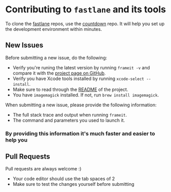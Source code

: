 # Contributing to `fastlane` and its tools

To clone the [fastlane](https://fastlane.tools) repos, use the [countdown](https://github.com/fastlane/countdown) repo. It will help you set up the development environment within minutes.

## New Issues

Before submitting a new issue, do the following:

- Verify you're runing the latest version by running `frameit -v` and compare it with the [project page on GitHub](https://github.com/fastlane/frameit).
- Verify you have Xcode tools installed by running `xcode-select --install`.
- Make sure to read through the [README](https://github.com/fastlane/frameit) of the project.
- You have `imagemagick` installed. If not, run `brew install imagemagick`.

When submitting a new issue, please provide the following information:

- The full stack trace and output when running `frameit`.
- The command and parameters you used to launch it.

### By providing this information it's much faster and easier to help you


## Pull Requests

Pull requests are always welcome :) 

- Your code editor should use the tab spaces of 2
- Make sure to test the changes yourself before submitting
